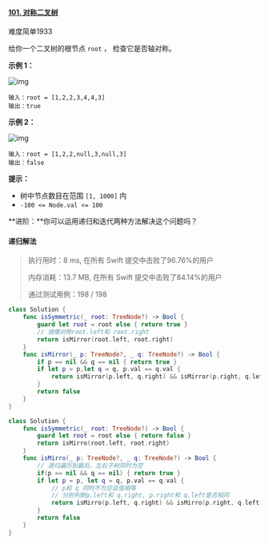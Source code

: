 #### [101. 对称二叉树](https://leetcode.cn/problems/symmetric-tree/)

难度简单1933

给你一个二叉树的根节点 `root` ， 检查它是否轴对称。

 

**示例 1：**

![img](https://assets.leetcode.com/uploads/2021/02/19/symtree1.jpg)

```
输入：root = [1,2,2,3,4,4,3]
输出：true
```

**示例 2：**

![img](https://assets.leetcode.com/uploads/2021/02/19/symtree2.jpg)

```
输入：root = [1,2,2,null,3,null,3]
输出：false
```

 

**提示：**

- 树中节点数目在范围 `[1, 1000]` 内
- `-100 <= Node.val <= 100`

 

**进阶：**你可以运用递归和迭代两种方法解决这个问题吗？









#### 递归解法

> 执行用时：8 ms, 在所有 Swift 提交中击败了96.76%的用户
>
> 内存消耗：13.7 MB, 在所有 Swift 提交中击败了84.14%的用户
>
> 通过测试用例：198 / 198

```swift
class Solution {
    func isSymmetric(_ root: TreeNode?) -> Bool {
        guard let root = root else { return true }
        // 镜像对称root.left和 root.right
        return isMirror(root.left, root.right)
    }
    func isMirror(_ p: TreeNode?, _ q: TreeNode?) -> Bool {
        if p == nil && q == nil { return true }
        if let p = p,let q = q, p.val == q.val {
            return isMirror(p.left, q.right) && isMirror(p.right, q.left)
        }
        return false
    }
}
```



```swift
class Solution {
    func isSymmetric(_ root: TreeNode?) -> Bool {
        guard let root = root else { return false }
        return isMirro(root.left, root.right)
    }
    func isMirro(_ p: TreeNode?, _ q: TreeNode?) -> Bool {
        // 递归遍历到最后，左右子树同时为空
        if(p == nil && q == nil) { return true }
        if let p = p, let q = q, p.val == q.val {
            // p和 q 同时不为空且值相等
            // 分别判断p.left和 q.right, p.right和 q.left是否相同
            return isMirro(p.left, q.right) && isMirro(p.right, q.left)
        }
        return false
    }   
}
```

